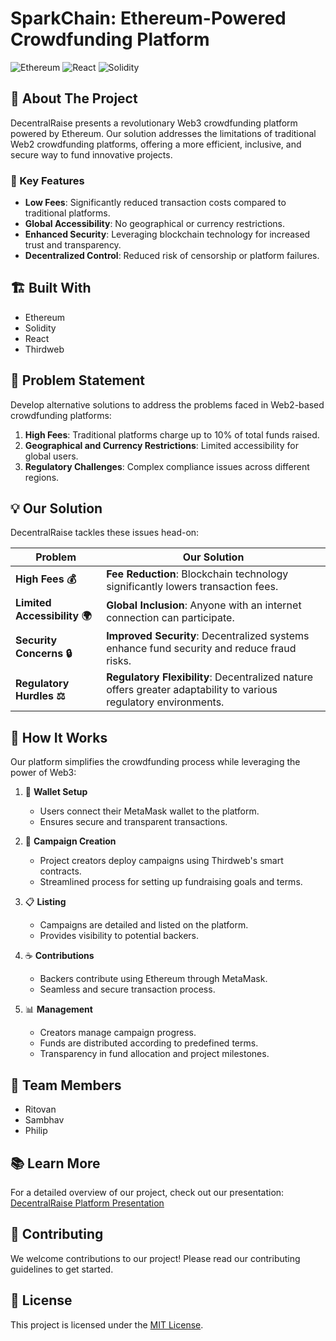 # SparkChain: Ethereum-Powered Crowdfunding Platform

![Ethereum](https://img.shields.io/badge/Ethereum-3C3C3D?style=for-the-badge&logo=Ethereum&logoColor=white)
![React](https://img.shields.io/badge/react-%2320232a.svg?style=for-the-badge&logo=react&logoColor=%2361DAFB)
![Solidity](https://img.shields.io/badge/Solidity-%23363636.svg?style=for-the-badge&logo=solidity&logoColor=white)

## 🚀 About The Project

DecentralRaise presents a revolutionary Web3 crowdfunding platform powered by Ethereum. Our solution addresses the limitations of traditional Web2 crowdfunding platforms, offering a more efficient, inclusive, and secure way to fund innovative projects.

### 🌟 Key Features

- **Low Fees**: Significantly reduced transaction costs compared to traditional platforms.
- **Global Accessibility**: No geographical or currency restrictions.
- **Enhanced Security**: Leveraging blockchain technology for increased trust and transparency.
- **Decentralized Control**: Reduced risk of censorship or platform failures.

## 🏗️ Built With

- Ethereum
- Solidity
- React
- Thirdweb

## 🎯 Problem Statement

Develop alternative solutions to address the problems faced in Web2-based crowdfunding platforms:

1. **High Fees**: Traditional platforms charge up to 10% of total funds raised.
2. **Geographical and Currency Restrictions**: Limited accessibility for global users.
3. **Regulatory Challenges**: Complex compliance issues across different regions.

## 💡 Our Solution

DecentralRaise tackles these issues head-on:

| Problem                  | Our Solution                                                                                     |
|--------------------------|--------------------------------------------------------------------------------------------------|
| **High Fees 💰**         | **Fee Reduction**: Blockchain technology significantly lowers transaction fees.                 |
| **Limited Accessibility 🌍** | **Global Inclusion**: Anyone with an internet connection can participate.                     |
| **Security Concerns 🔒** | **Improved Security**: Decentralized systems enhance fund security and reduce fraud risks.       |
| **Regulatory Hurdles ⚖️** | **Regulatory Flexibility**: Decentralized nature offers greater adaptability to various regulatory environments. |

## 🔧 How It Works

Our platform simplifies the crowdfunding process while leveraging the power of Web3:

1. 👛 **Wallet Setup**
   - Users connect their MetaMask wallet to the platform.
   - Ensures secure and transparent transactions.

2. 🚀 **Campaign Creation**
   - Project creators deploy campaigns using Thirdweb's smart contracts.
   - Streamlined process for setting up fundraising goals and terms.

3. 📋 **Listing**
   - Campaigns are detailed and listed on the platform.
   - Provides visibility to potential backers.

4. ☕ **Contributions**
   - Backers contribute using Ethereum through MetaMask.
   - Seamless and secure transaction process.

5. 📊 **Management**
   - Creators manage campaign progress.
   - Funds are distributed according to predefined terms.
   - Transparency in fund allocation and project milestones.

## 👥 Team Members

- Ritovan
- Sambhav
- Philip

## 📚 Learn More

For a detailed overview of our project, check out our presentation:  
[DecentralRaise Platform Presentation](https://www.canva.com/design/DAGNMc8khcY/9KLr4Z4QK9Zq7GK0sKv4FQ/view?utm_content=DAGNMc8khcY&utm_campaign=designshare&utm_medium=link&utm_source=editor)


## 🤝 Contributing

We welcome contributions to our project! Please read our contributing guidelines to get started.

## 📝 License

This project is licensed under the [MIT License](https://opensource.org/licenses/MIT).

